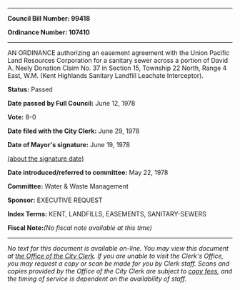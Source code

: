 

********

**Council Bill Number: 99418**
   
**Ordinance Number: 107410**
********

 AN ORDINANCE authorizing an easement agreement with the Union Pacific Land Resources Corporation for a sanitary sewer across a portion of David A. Neely Donation Claim No. 37 in Section 15, Township 22 North, Range 4 East, W.M. (Kent Highlands Sanitary Landfill Leachate Interceptor).

**Status:** Passed
   
**Date passed by Full Council:** June 12, 1978
   
**Vote:** 8-0
   
**Date filed with the City Clerk:** June 29, 1978
   
**Date of Mayor's signature:** June 19, 1978
   
[(about the signature date)](/~public/approvaldate.htm)
   
   
   
**Date introduced/referred to committee:** May 22, 1978
   
**Committee:** Water & Waste Management
   
**Sponsor:** EXECUTIVE REQUEST
   
   
**Index Terms:** KENT, LANDFILLS, EASEMENTS, SANITARY-SEWERS

**Fiscal Note:**_(No fiscal note available at this time)_
********

_No text for this document is available on-line. You may view this document at [the Office of the City Clerk](http://www.seattle.gov/leg/clerk/contactUs.htm). If you are unable to visit the Clerk's Office, you may request a copy or scan be made for you by Clerk staff. Scans and copies provided by the Office of the City Clerk are subject to [copy fees](http://clerk.seattle.gov/~public/clerkfees.htm), and the timing of service is dependent on the availability of staff._

